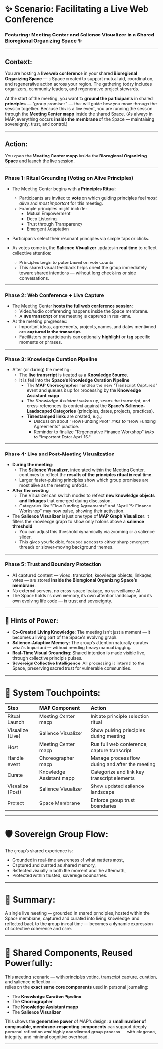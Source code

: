 # ✨ Scenario: Facilitating a Live Web Conference
### Featuring: Meeting Center and Salience Visualizer in a Shared Bioregional Organizing Space ✨

---

## Context:
You are hosting a **live web conference** in your shared **Bioregional Organizing Space** — a Space created to support mutual aid, coordination, and regenerative action across your region. The gathering today includes organizers, community leaders, and regenerative project stewards.

At the start of the meeting, you want to **ground the participants** in shared **principles** — "group promises" — that will guide how you move through the session together. Because this is a live event, you are running the session through the **Meeting Center mapp** inside the shared Space. (As always in MAP, everything occurs **inside the membrane** of the Space — maintaining sovereignty, trust, and control.)

---

## Action:
You open the **Meeting Center mapp** inside the **Bioregional Organizing Space** and launch the live session.

---

### **Phase 1: Ritual Grounding (Voting on Alive Principles)**
- The Meeting Center begins with a **Principles Ritual**:
    - Participants are invited to **vote** on which guiding principles feel *most alive* and *most important* for this meeting.
    - Example principles might include:
        - Mutual Empowerment
        - Deep Listening
        - Trust through Transparency
        - Emergent Adaptation
- Participants select their resonant principles via simple taps or clicks.

- As votes come in, the **Salience Visualizer** updates in **real time** to reflect collective attention:
    - Principles begin to pulse based on vote counts.
    - This shared visual feedback helps orient the group immediately toward shared intentions — without long check-ins or side conversations.

---

### **Phase 2: Web Conference + Live Capture**
- The Meeting Center **hosts the full web conference session**:
    - Video/audio conferencing happens inside the Space membrane.
    - A **live transcript** of the meeting is captured in real-time.
- As the meeting progresses:
    - Important ideas, agreements, projects, names, and dates mentioned are **captured in the transcript**.
    - Facilitators or participants can optionally **highlight** or **tag** specific moments or phrases.

---

### **Phase 3: Knowledge Curation Pipeline**
- After (or during) the meeting:
    - The **live transcript** is treated as a **Knowledge Source**.
    - It is fed into the **Space's Knowledge Curation Pipeline**:
        - The **MAP Choreographer** handles the new "Transcript Captured" event and queues it up for processing by the **Knowledge Assistant mapp**
        - The _Knowledge Assistant_ wakes up, scans the transcript, and cross-references its content against the **Space’s Salience-Landscaped Categories** (principles, dates, projects, practices).
        - **Timestamped links** are created, e.g.,:
            - Discussion about "Flow Funding Pilot" _links to_ "Flow Funding Agreements" practice.
            - Reminder to finalize "Regenerative Finance Workshop" _links to_ "Important Date: April 15."

---

### **Phase 4: Live and Post-Meeting Visualization**
- **During the meeting**:
    - The **Salience Visualizer**, integrated within the Meeting Center, continues to reflect the **results of the principles ritual in real time**.
    - Larger, faster-pulsing principles show which group promises are most alive as the meeting unfolds.
- **After the meeting**:
    - The Visualizer can switch modes to reflect **new knowledge objects and linkages** that emerged during discussion.
    - Categories like "Flow Funding Agreements" and "April 15: Finance Workshop" may now pulse, showing their activation.
- The **Salience Visualizer** is just one type of **MAP Graph Visualizer**. It filters the knowledge graph to show only holons above a **salience threshold**:
    - You can adjust this threshold dynamically via zooming or a salience slider.
    - This gives you flexible, focused access to either sharp emergent threads or slower-moving background themes.

---

### **Phase 5: Trust and Boundary Protection**
- All captured content — video, transcript, knowledge objects, linkages, votes — are stored **inside the Bioregional Organizing Space’s membrane**.
- No external servers, no cross-space leakage, no surveillance AI.
- The Space holds its own memory, its own attention landscape, and its own evolving life code — in trust and sovereignty.

---

## 🌱 Hints of Power:
- **Co-Created Living Knowledge**: The meeting isn't just a moment — it becomes a living part of the Space's evolving graph.
- **Salience-Adaptive Memory**: The group’s attention naturally curates what's important — without needing heavy manual tagging.
- **Real-Time Visual Grounding**: Shared intention is made visible live, through collective principle pulses.
- **Sovereign Collective Intelligence**: All processing is internal to the Space, preserving sacred trust for vulnerable communities.

---

# 🔹 System Touchpoints:
| Step             | MAP Component            | Action                                           |
|:-----------------|:-------------------------|:-------------------------------------------------|
| Ritual Launch    | Meeting Center mapp      | Initiate principle selection ritual              |
| Visualize (Live) | Salience Visualizer      | Show pulsing principles during meeting           |
| Host             | Meeting Center mapp      | Run full web conference, capture transcript      |
| Handle event     | Choreographer mapp       | Manage process flow during and after the meeting |
| Curate           | Knowledge Assistant mapp | Categorize and link key transcript elements      |
| Visualize (Post) | Salience Visualizer      | Show updated salience landscape                  |
| Protect          | Space Membrane           | Enforce group trust boundaries                   |

---

# 🛡️ Sovereign Group Flow:
The group’s shared experience is:

- Grounded in real-time awareness of what matters most,
- Captured and curated as shared memory,
- Reflected visually in both the moment and the aftermath,
- Protected within trusted, sovereign boundaries.

---

# 🧭 Summary:
A single live meeting — grounded in shared principles, hosted within the Space membrane, captured and curated into living knowledge, and reflected back to the group in real time —  becomes a dynamic expression of collective coherence and care.

---

# 🔁 Shared Components, Reused Powerfully:
This meeting scenario — with principles voting, transcript capture, curation, and salience reflection —  
relies on the **exact same core components** used in personal journaling:

- The **Knowledge Curation Pipeline**
- The **Choreographer**
- The **Knowledge Assistant mapp**
- The **Salience Visualizer**

This shows the **generative power** of MAP’s design: a **small number of composable, membrane-respecting components**  can support deeply personal reflection *and* highly coordinated group process —  with elegance, integrity, and minimal cognitive overhead.

---